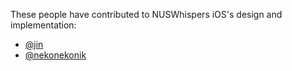 These people have contributed to NUSWhispers iOS's design and implementation:


- [@jin](https://github.com/jin)
- [@nekonekonik](https://github.com/nekonekonik)
